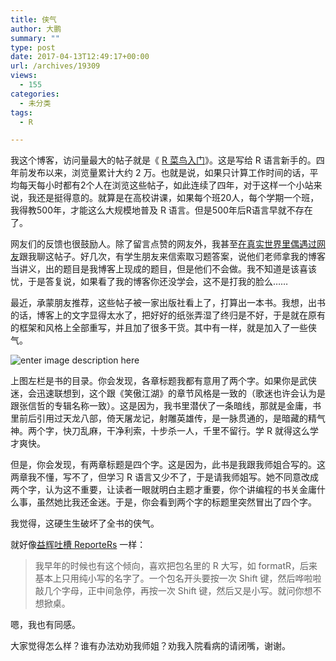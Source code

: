 ```yaml
---
title: 侠气
author: 大鹏
summary: ""
type: post
date: 2017-04-13T12:49:17+00:00
url: /archives/19309
views:
  - 155
categories:
  - 未分类
tags:
  - R

---
```

我这个博客，访问量最大的帖子就是《 [R 菜鸟入门][1]》。这是写给 R 语言新手的。四年前发布以来，浏览量累计大约 2 万。也就是说，如果只计算工作时间的话，平均每天每小时都有2个人在浏览这些帖子，如此连续了四年，对于这样一个小站来说，我还是挺得意的。就算是在高校讲课，如果每个班20人，每个学期一个班，我得教500年，才能这么大规模地普及 R 语言。但是500年后R语言早就不存在了。

网友们的反馈也很鼓励人。除了留言点赞的网友外，我甚至[在真实世界里偶遇过网友][2]跟我聊这帖子。好几次，有学生朋友来信索取习题答案，说他们老师拿我的博客当讲义，出的题目是我博客上现成的题目，但是他们不会做。我不知道是该喜该忧，于是答复说，如果看了我的博客你还没学会，这不是打我的脸么……

最近，承蒙朋友推荐，这些帖子被一家出版社看上了，打算出一本书。我想，出书的话，博客上的文字显得太水了，把好好的纸张弄湿了终归是不好，于是就在原有的框架和风格上全部重写，并且加了很多干货。其中有一样，就是加入了一些侠气。

![enter image description here][3]

上图左栏是书的目录。你会发现，各章标题我都有意用了两个字。如果你是武侠迷，会迅速联想到，这个跟《笑傲江湖》的章节风格是一致的（歌迷也许会认为是跟张信哲的专辑名称一致）。这是因为，我书里潜伏了一条暗线，那就是金庸，书里前后引用过天龙八部，倚天屠龙记，射雕英雄传，是一脉贯通的，是暗藏的精气神。两个字，快刀乱麻，干净利索，十步杀一人，千里不留行。学 R 就得这么学才爽快。

但是，你会发现，有两章标题是四个字。这是因为，此书是我跟我师姐合写的。这两章我不懂，写不了，但学习 R 语言又少不了，于是请我师姐写。她不同意改成两个字，认为这不重要，让读者一眼就明白主题才重要，你个讲编程的书关金庸什么事，虽然她比我还金迷。于是，你会看到两个字的标题里突然冒出了四个字。

我觉得，这硬生生破坏了全书的侠气。

就好像[益辉吐槽 ReporteRs][4] 一样：

> 我早年的时候也有这个倾向，喜欢把包名里的 R 大写，如 formatR，后来基本上只用纯小写的名字了。一个包名开头要按一次 Shift 键，然后哗啦啦敲几个字母，正中间急停，再按一次 Shift 键，然后又是小写。就问你想不想掀桌。

嗯，我也有同感。

大家觉得怎么样？谁有办法劝劝我师姐？劝我入院看病的请闭嘴，谢谢。

 [1]: http://dapengde.com/r4dummies
 [2]: http://dapengde.com/archives/18994
 [3]: http://dapengde.com/wp-content/uploads/2017/04/xajh.jpg
 [4]: https://yihui.name/cn/2017/04/r-markdown-office/
